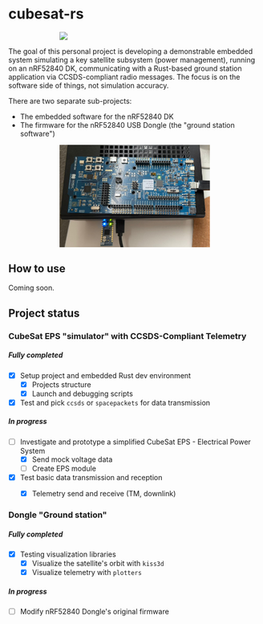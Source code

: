 # cubesat-rs
<p align="center">
  <img src="images/logo.png " width="300" style="display: block; margin: auto;">
</p>


The goal of this personal project is developing a demonstrable embedded system simulating a key satellite subsystem (power management), running on an nRF52840 DK, communicating with a Rust-based ground station application via CCSDS-compliant radio messages.
The focus is on the software side of things, not simulation accuracy.

There are two separate sub-projects:
- The embedded software for the nRF52840 DK
- The firmware for the nRF52840 USB Dongle (the "ground station software")

<p align="center">
  <img src="images/boards.jpeg" width="300" style="display: block; margin: auto;">
</p>

## How to use
Coming soon.

## Project status
### CubeSat EPS "simulator" with CCSDS-Compliant Telemetry
##### Fully completed
- [X] Setup project and embedded Rust dev environment
  - [X] Projects structure
  - [X] Launch and debugging scripts 
- [X] Test and pick `ccsds` or `spacepackets` for data transmission

##### In progress
- [ ] Investigate and prototype a simplified CubeSat EPS - Electrical Power System
  - [X] Send mock voltage data
  - [ ] Create EPS module  
- [X] Test basic data transmission and reception
  - [X] Telemetry send and receive (TM, downlink)


### Dongle "Ground station"
##### Fully completed
- [X] Testing visualization libraries
  - [X] Visualize the satellite's orbit with `kiss3d`
  - [X] Visualize telemetry with `plotters`

##### In progress
- [ ] Modify nRF52840 Dongle's original firmware


